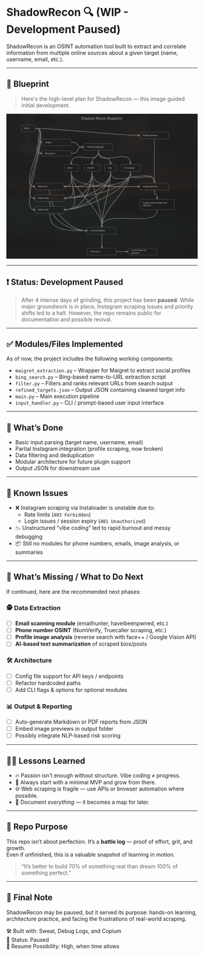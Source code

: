 # ShadowRecon 🔍 (WIP - Development Paused)

ShadowRecon is an OSINT automation tool built to extract and correlate information from multiple online sources about a given target (name, username, email, etc.).

---

## 🧠 Blueprint

> Here's the high-level plan for ShadowRecon — this image guided initial development.

![Blueprint](screenshot_14062025_234450.jpg)

---

## ❗ Status: Development Paused

> After 4 intense days of grinding, this project has been **paused**. While major groundwork is in place, Instagram scraping issues and priority shifts led to a halt. However, the repo remains public for documentation and possible revival.

---

## ✅ Modules/Files Implemented

As of now, the project includes the following working components:

- `maigret_extraction.py` – Wrapper for Maigret to extract social profiles
- `bing_search.py` – Bing-based name-to-URL extraction script
- `filter.py` – Filters and ranks relevant URLs from search output
- `refined_targets.json` – Output JSON containing cleaned target info
- `main.py` – Main execution pipeline
- `input_handler.py` – CLI / prompt-based user input interface

---

## 🧱 What’s Done

- Basic input parsing (target name, username, email)
- Partial Instagram integration (profile scraping, now broken)
- Data filtering and deduplication
- Modular architecture for future plugin support
- Output JSON for downstream use

---

## 🧨 Known Issues

- ❌ Instagram scraping via Instaloader is unstable due to:
  - Rate limits (`403 Forbidden`)
  - Login issues / session expiry (`401 Unauthorized`)
- 📉 Unstructured "vibe coding" led to rapid burnout and messy debugging
- 📦 Still no modules for phone numbers, emails, image analysis, or summaries

---

## 📌 What’s Missing / What to Do Next

If continued, here are the recommended next phases:

### 🕵️ Data Extraction

- [ ] **Email scanning module** (emailhunter, haveibeenpwned, etc.)
- [ ] **Phone number OSINT** (NumVerify, Truecaller scraping, etc.)
- [ ] **Profile image analysis** (reverse search with face++ / Google Vision API)
- [ ] **AI-based text summarization** of scraped bios/posts

### 🛠️ Architecture

- [ ] Config file support for API keys / endpoints
- [ ] Refactor hardcoded paths
- [ ] Add CLI flags & options for optional modules

### 📊 Output & Reporting

- [ ] Auto-generate Markdown or PDF reports from JSON
- [ ] Embed image previews in output folder
- [ ] Possibly integrate NLP-based risk scoring

---

## 👨‍💻 Lessons Learned

- 🔥 Passion isn't enough without structure. Vibe coding ≠ progress.
- 🧱 Always start with a minimal MVP and grow from there.
- 🌐 Web scraping is fragile — use APIs or browser automation where possible.
- 🧭 Document *everything* — it becomes a map for later.

---

## 📂 Repo Purpose

This repo isn’t about perfection. It’s a **battle log** — proof of effort, grit, and growth.  
Even if unfinished, this is a valuable snapshot of learning in motion.

> “It’s better to build 70% of something real than dream 100% of something perfect.”

---

## 📝 Final Note

ShadowRecon may be paused, but it served its purpose: hands-on learning, architecture practice, and facing the frustrations of real-world scraping.

🛠️ Built with: Sweat, Debug Logs, and Copium  
📅 Status: Paused  
🚀 Resume Possibility: High, when time allows


